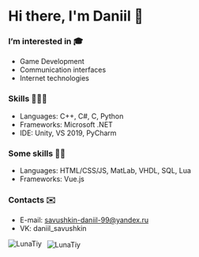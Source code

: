 # Hi there, I'm Daniil 👋
### I’m interested in 🎓
- Game Development
- Communication interfaces
- Internet technologies

### Skills 👨🏼‍💻
- Languages: C++, C#, C, Python
- Frameworks: Microsoft .NET
- IDE: Unity, VS 2019, PyCharm

### Some skills 🤷🏼
- Languages: HTML/CSS/JS, MatLab, VHDL, SQL, Lua
- Frameworks: Vue.js

### Contacts ✉️
- E-mail: savushkin-daniil-99@yandex.ru
- VK: daniil_savushkin

<p>
  <img 
       align="left" 
       src="https://github-readme-stats.vercel.app/api/top-langs?username=LunaTiy&show_icons=true&locale=en" 
       alt="LunaTiy" />
</p>

<p>&nbsp;
  <img 
       align="center" 
       src="https://github-readme-stats.vercel.app/api?username=LunaTiy&show_icons=true&locale=en" 
       alt="LunaTiy" />
</p>

<!---
LunaTiy/LunaTiy is a ✨ special ✨ repository because its `README.md` (this file) appears on your GitHub profile.
You can click the Preview link to take a look at your changes.
--->

